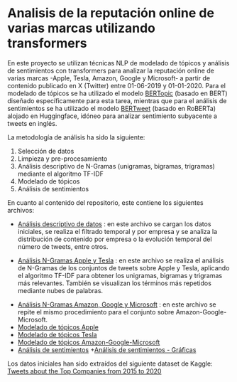 # Analisis de la reputación online de varias marcas utilizando transformers
En este proyecto se utilizan técnicas NLP de modelado de tópicos y análisis de sentimientos con transformers para analizar la reputación online de varias marcas -Apple, Tesla, Amazon, Google y Microsoft- a partir de contenido publicado en X (Twitter) entre 01-06-2019 y 01-01-2020. 
Para el modelado de tópicos se ha utilizado el modelo [BERTopic](https://maartengr.github.io/BERTopic/index.html) (basado en BERT) diseñado específicamente para esta tarea, mientras que para el análisis de sentimientos se ha utilizado el modelo [BERTweet](https://huggingface.co/finiteautomata/bertweet-base-sentiment-analysis) (basado en RoBERTa) alojado en Huggingface, idóneo para analizar sentimiento subyacente a tweets en inglés. 

La metodología de análisis ha sido la siguiente:
1. Selección de datos
2. Limpieza y pre-procesamiento
3. Análisis descriptivo de N-Gramas (unigramas, bigramas, trigramas) mediante el algoritmo TF-IDF
4. Modelado de tópicos
5. Análisis de sentimientos

En cuanto al contenido del repositorio, este contiene los siguientes archivos:
- [Análisis descriptivo de datos](https://github.com/teeterls/TFG_Analisis_Reputacion_Online_Marcas/blob/main/Analisis_Descriptivo_Datos.ipynb) : en este archivo se cargan los datos iniciales, se realiza el filtrado temporal y por empresa y se analiza la distribución de contenido por empresa o la evolución temporal del número de tweets, entre otros. 
* [Análisis N-Gramas Apple y Tesla](https://github.com/teeterls/TFG_Analisis_Reputacion_Online_Marcas/blob/main/Ana%CC%81lisis_NGramas_Apple_Tesla.ipynb) : en este archivo se realiza el análisis de N-Gramas de los conjuntos de tweets sobre Apple y Tesla, aplicando el algoritmo TF-IDF para obtener los unigramas, bigramas y trigramas más relevantes. También se visualizan los términos más repetidos mediante nubes de palabras.
+ [Análisis N-Gramas Amazon, Google y Microsoft](https://github.com/teeterls/TFG_Analisis_Reputacion_Online_Marcas/blob/main/Ana%CC%81lisis_NGramas_Google_Amazon_Microsoft.ipynb) : en este archivo se repite el mismo procedimiento para el conjunto sobre Amazon-Google-Microsoft.
+ [Modelado de tópicos Apple](https://github.com/teeterls/TFG_Analisis_Reputacion_Online_Marcas/blob/main/Modelado_de_To%CC%81picos_Apple.ipynb)
+ [Modelado de tópicos Tesla](https://github.com/teeterls/TFG_Analisis_Reputacion_Online_Marcas/blob/main/Modelado_de_To%CC%81picos_Tesla.ipynb)
+ [Modelado de tópicos Amazon-Google-Microsoft](https://github.com/teeterls/TFG_Analisis_Reputacion_Online_Marcas/blob/main/Modelado_de_To%CC%81picos_Amazon_Google_Microsoft.ipynb)
+ [Análisis de sentimientos](https://github.com/teeterls/TFG_Analisis_Reputacion_Online_Marcas/blob/main/Ana%CC%81lisis_de_sentimientos.ipynb)
+[Análisis de sentimientos - Gráficas](https://github.com/teeterls/TFG_Analisis_Reputacion_Online_Marcas/blob/main/Analisis_Sentimientos_Gra%CC%81ficas_Todos_los_Conjuntos.ipynb)  

Los datos iniciales han sido extraídos del siguiente dataset de Kaggle: [Tweets about the Top Companies from 2015 to 2020](https://www.kaggle.com/datasets/omermetinn/tweets-about-the-top-companies-from-2015-to-2020/data)
